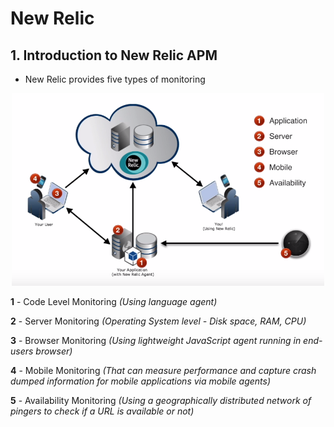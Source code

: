 # New Relic

## 1. Introduction to New Relic APM

- New Relic provides five types of monitoring

<p align="center"><img src="images/newrelic5.png" width="500px"></p>

**1** - Code Level Monitoring _(Using language agent)_

**2** - Server Monitoring _(Operating System level - Disk space, RAM, CPU)_

**3** - Browser Monitoring _(Using lightweight JavaScript agent running in end-users browser)_

**4** - Mobile Monitoring _(That can measure performance and capture crash dumped information for mobile applications via mobile agents)_

**5** - Availability Monitoring _(Using a geographically distributed network of pingers to check if a URL is available or not)_
